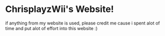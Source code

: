 # ChrisplayzWii's Website!

if anything from my website is used, please credit me cause i spent alot of time and put alot of effort into this website :)

